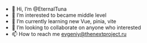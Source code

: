 - 👋 Hi, I’m @EternalTuna
- 👀 I’m interested to became middle level
- 🌱 I’m currently learning new Vue, pinia, vite
- 💞️ I’m looking to collaborate on anyone who interested
- 📫 How to reach me evgeniy@thenextproject.ru

<!---
EternalTuna/EternalTuna is a ✨ special ✨ repository because its `README.md` (this file) appears on your GitHub profile.
You can click the Preview link to take a look at your changes.
--->
